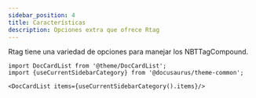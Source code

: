```yaml
---
sidebar_position: 4
title: Características
description: Opciones extra que ofrece Rtag
---
```


Rtag tiene una variedad de opciones para manejar los NBTTagCompound.

```mdx-code-block
import DocCardList from '@theme/DocCardList';
import {useCurrentSidebarCategory} from '@docusaurus/theme-common';

<DocCardList items={useCurrentSidebarCategory().items}/>
```
